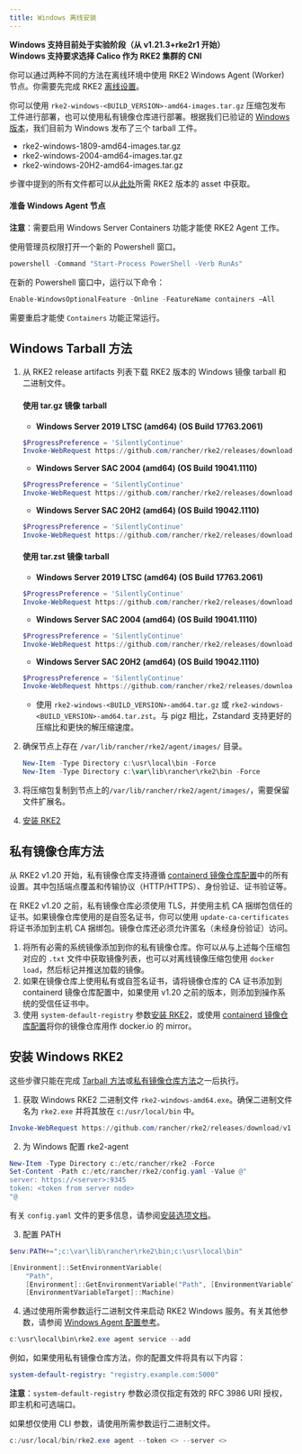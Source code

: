 ```yaml
---
title: Windows 离线安装
---
```


**Windows 支持目前处于实验阶段（从 v1.21.3+rke2r1 开始）**  
**Windows 支持要求选择 Calico 作为 RKE2 集群的 CNI**

你可以通过两种不同的方法在离线环境中使用 RKE2 Windows Agent (Worker) 节点。你需要先完成 RKE2 [离线设置](./airgap.md)。

你可以使用 `rke2-windows-<BUILD_VERSION>-amd64-images.tar.gz` 压缩包发布工件进行部署，也可以使用私有镜像仓库进行部署。根据我们已验证的 [Windows 版本](requirements.md#windows)，我们目前为 Windows 发布了三个 tarball 工件。

- rke2-windows-1809-amd64-images.tar.gz
- rke2-windows-2004-amd64-images.tar.gz
- rke2-windows-20H2-amd64-images.tar.gz

步骤中提到的所有文件都可以从[此处](https://github.com/rancher/rke2/releases)所需 RKE2 版本的 asset 中获取。

#### 准备 Windows Agent 节点
**注意**：需要启用 Windows Server Containers 功能才能使 RKE2 Agent 工作。

使用管理员权限打开一个新的 Powershell 窗口。
```powershell
powershell -Command "Start-Process PowerShell -Verb RunAs"
```

在新的 Powershell 窗口中，运行以下命令：
```powershell
Enable-WindowsOptionalFeature -Online -FeatureName containers –All
```
需要重启才能使 `Containers` 功能正常运行。

## Windows Tarball 方法

1. 从 RKE2 release artifacts 列表下载 RKE2 版本的 Windows 镜像 tarball 和二进制文件。

   #### 使用 tar.gz 镜像 tarball

   - **Windows Server 2019 LTSC (amd64) (OS Build 17763.2061)**

   ```powershell
   $ProgressPreference = 'SilentlyContinue'
   Invoke-WebRequest https://github.com/rancher/rke2/releases/download/v1.21.4%2Brke2r2/rke2-windows-1809-amd64-images.tar.gz -OutFile /var/lib/rancher/rke2/agent/images/rke2-windows-1809-amd64-images.tar.gz
   ```


   - **Windows Server SAC 2004 (amd64) (OS Build 19041.1110)**

   ```powershell
   $ProgressPreference = 'SilentlyContinue'  
   Invoke-WebRequest https://github.com/rancher/rke2/releases/download/v1.21.4%2Brke2r2/rke2-windows-2004-amd64-images.tar.gz -OutFile c:/var/lib/rancher/rke2/agent/images/rke2-windows-2004-amd64-images.tar.gz
   ```

   - **Windows Server SAC 20H2 (amd64) (OS Build 19042.1110)**

   ```powershell
   $ProgressPreference = 'SilentlyContinue'  
   Invoke-WebRequest https://github.com/rancher/rke2/releases/download/v1.21.4%2Brke2r2/rke2-windows-20H2-amd64-images.tar.gz -OutFile c:/var/lib/rancher/rke2/agent/images/rke2-windows-20H2-amd64-images.tar.gz
   ```

   #### 使用 tar.zst 镜像 tarball

   - **Windows Server 2019 LTSC (amd64) (OS Build 17763.2061)**

   ```powershell
   $ProgressPreference = 'SilentlyContinue'  
   Invoke-WebRequest https://github.com/rancher/rke2/releases/download/v1.21.4%2Brke2r2/rke2-windows-1809-amd64-images.tar.zst -OutFile /var/lib/rancher/rke2/agent/images/rke2-windows-1809-amd64-images.tar.zst
   ```


   - **Windows Server SAC 2004 (amd64) (OS Build 19041.1110)**

   ```powershell
   $ProgressPreference = 'SilentlyContinue'  
   Invoke-WebRequest https://github.com/rancher/rke2/releases/download/v1.21.4%2Brke2r2/rke2-windows-2004-amd64-images.tar.zst -OutFile c:/var/lib/rancher/rke2/agent/images/rke2-windows-2004-amd64-images.tar.zst
   ```

   - **Windows Server SAC 20H2 (amd64) (OS Build 19042.1110)**

   ```powershell
   $ProgressPreference = 'SilentlyContinue'
   Invoke-WebRequest hhttps://github.com/rancher/rke2/releases/download/v1.21.4%2Brke2r2/rke2-windows-20H2-amd64-images.tar.zst -OutFile c:/var/lib/rancher/rke2/agent/images/rke2-windows-20H2-amd64-images.tar.zst
   ```

   - 使用 `rke2-windows-<BUILD_VERSION>-amd64.tar.gz` 或 `rke2-windows-<BUILD_VERSION>-amd64.tar.zst`。与 pigz 相比，Zstandard 支持更好的压缩比和更快的解压缩速度。

2. 确保节点上存在 `/var/lib/rancher/rke2/agent/images/` 目录。

   ```powershell
   New-Item -Type Directory c:\usr\local\bin -Force
   New-Item -Type Directory c:\var\lib\rancher\rke2\bin -Force
   ```

3. 将压缩包复制到节点上的`/var/lib/rancher/rke2/agent/images/`，需要保留文件扩展名。

4. [安装 RKE2](#安装-windows-rke2)

## 私有镜像仓库方法
从 RKE2 v1.20 开始，私有镜像仓库支持遵循 [containerd 镜像仓库配置](./containerd_registry_configuration.md)中的所有设置。其中包括端点覆盖和传输协议（HTTP/HTTPS）、身份验证、证书验证等。

在 RKE2 v1.20 之前，私有镜像仓库必须使用 TLS，并使用主机 CA 捆绑包信任的证书。如果镜像仓库使用的是自签名证书，你可以使用 `update-ca-certificates` 将证书添加到主机 CA 捆绑包。镜像仓库还必须允许匿名（未经身份验证）访问。

1. 将所有必需的系统镜像添加到你的私有镜像仓库。你可以从与上述每个压缩包对应的 `.txt` 文件中获取镜像列表，也可以对离线镜像压缩包使用 `docker load`，然后标记并推送加载的镜像。
2. 如果在镜像仓库上使用私有或自签名证书，请将镜像仓库的 CA 证书添加到 containerd 镜像仓库配置中，如果使用 v1.20 之前的版本，则添加到操作系统的受信任证书中。
3. 使用 `system-default-registry` 参数[安装 RKE2](#安装-windows-rke2)，或使用 [containerd 镜像仓库配置](./containerd_registry_configuration.md)将你的镜像仓库用作 docker.io 的 mirror。

## 安装 Windows RKE2

这些步骤只能在完成 [Tarball 方法](#windows-tarball-方法)或[私有镜像仓库方法](#私有镜像仓库方法)之一后执行。

1. 获取 Windows RKE2 二进制文件 `rke2-windows-amd64.exe`。确保二进制文件名为 `rke2.exe` 并将其放在 `c:/usr/local/bin` 中。
```powershell
Invoke-WebRequest https://github.com/rancher/rke2/releases/download/v1.21.4%2Brke2r2/rke2-windows-amd64.exe -OutFile c:/usr/local/bin/rke2.exe
```

2. 为 Windows 配置 rke2-agent
```powershell
New-Item -Type Directory c:/etc/rancher/rke2 -Force
Set-Content -Path c:/etc/rancher/rke2/config.yaml -Value @"
server: https://<server>:9345
token: <token from server node>
"@
```

有关 `config.yaml` 文件的更多信息，请参阅[安装选项文档](configuration.md#配置文件)。

3. 配置 PATH
```powershell
$env:PATH+=";c:\var\lib\rancher\rke2\bin;c:\usr\local\bin"

[Environment]::SetEnvironmentVariable(
    "Path",
    [Environment]::GetEnvironmentVariable("Path", [EnvironmentVariableTarget]::Machine) + ";c:\var\lib\rancher\rke2\bin;c:\usr\local\bin",
    [EnvironmentVariableTarget]::Machine)
```

4. 通过使用所需参数运行二进制文件来启动 RKE2 Windows 服务。有关其他参数，请参阅 [Windows Agent 配置参考](../reference/windows_agent_config.md)。

```powershell
c:\usr\local\bin\rke2.exe agent service --add
```

例如，如果使用私有镜像仓库方法，你的配置文件将具有以下内容：
```yaml
system-default-registry: "registry.example.com:5000"
```

**注意**：`system-default-registry` 参数必须仅指定有效的 RFC 3986 URI 授权，即主机和可选端口。

如果想仅使用 CLI 参数，请使用所需参数运行二进制文件。

```powershell
c:/usr/local/bin/rke2.exe agent --token <> --server <>
```
